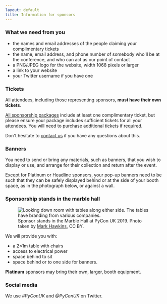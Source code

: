 ```yaml
---
layout: default
title: Information for sponsors
---
```


<div class="box box_red">
  <h3>What we need from you</h3>
  <ul>
    <li>the names and email addresses of the people claiming your complimentary tickets</li>
    <li>the name, email address, and phone number of somebody who'll be at the conference, and who can act as our point of contact</li>
    <li>a PNG/JPEG logo for the website, width 1068 pixels or larger</li>
    <li>a link to your website</li>
    <li>your Twitter username if you have one</li>
  </ul>
</div>

<div class="box box_yellow">
  <h3>Tickets</h3>

  <p>
    All attendees, including those representing sponsors, <strong>must have their own tickets</strong>.
  </p>

  <p>
    <a href="/sponsorship/">All sponsorship packages</a> include at least one complimentary ticket, but please ensure your package includes sufficient tickets for all your attendees. You will need to purchase additional tickets if required.
  </p>

  <p>
    Don't hesitate to <a href="/contact/">contact us</a> if you have any questions about this.
  </p>
</div>

<div class="box box_red">
  <h3>Banners</h3>

  <p>
    You need to send or bring any materials, such as banners, that you wish to display or use, and arrange for their collection and return after the event.
  </p>

  <p>
    Except for Platinum or Headline sponsors, your pop-up banners need to be such that they can be safely displayed behind or at the side of your booth space, as in the photograph below, or against a wall.
  </p>
</div>

<div class="box box_yellow">
  <h3>Sponsorship stands in the marble hall</h3>
  <figure>
    <img
      src="/images/sponsors_1x.jpg"
      srcset="/images/sponsors_1x.jpg 1x, /images/sponsors_2x.jpg 2x"
      alt="Looking down room with tables along either side. The tables have branding from various companies.">
    <figcaption>
      Sponsor stands in the Marble Hall at PyCon UK 2019.
      Photo taken by <a href="https://www.flickr.com/photos/184390836@N04/48726548331/in/album-72157710822891673/">Mark Hawkins</a>, CC BY.
    </figcaption>
  </figure>

  <p>
    We will provide you with:
    <ul>
      <li>a 2×1m table with chairs</li>
      <li>access to electrical power</li>
      <li>space behind to sit</li>
      <li>space behind or to one side for banners.</li>
    </ul>
  </p>

  <p>
    <strong>Platinum</strong> sponsors may bring their own, larger, booth equipment.
  </p>
</div>

<div class="box box_red">
  <h3>Social media</h3>
  <p>
    We use <em>#PyConUK</em> and <em>@PyConUK</em> on Twitter.
  </p>
</div>
